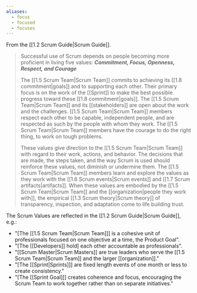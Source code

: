```yaml
---
aliases:
  - focus
  - focused
  - focuses
---
```

From the [[1.2 Scrum Guide|Scrum Guide]].
> Successful use of Scrum depends on people becoming more proficient in living five values:
> **_Commitment, Focus, Openness, Respect, and Courage_**
> 
> The [[1.5 Scrum Team|Scrum Team]] commits to achieving its [[1.8 commitment|goals]] and to supporting each other. Their primary focus is on the work of the [[Sprint]] to make the best possible progress toward these [[1.8 commitment|goals]]. The [[1.5 Scrum Team|Scrum Team]] and its [[stakeholders]] are open about the work and the challenges. [[1.5 Scrum Team|Scrum Team]] members respect each other to be capable, independent people, and are respected as such by the people with whom they work. The [[1.5 Scrum Team|Scrum Team]] members have the courage to do the right thing, to work on tough problems.
> 
> These values give direction to the [[1.5 Scrum Team|Scrum Team]] with regard to their work, actions, and behavior. The decisions that are made, the steps taken, and the way Scrum is used should reinforce these values, not diminish or undermine them. The [[1.5 Scrum Team|Scrum Team]] members learn and explore the values as they work with the [[1.6 Scrum events|Scrum events]] and [[1.7 Scrum artifacts|artifacts]]. When these values are embodied by the [[1.5 Scrum Team|Scrum Team]] and the [[organization|people they work with]], the empirical [[1.3 Scrum theory|Scrum theory]] of transparency, inspection, and adaptation come to life building trust.

The Scrum Values are reflected in the [[1.2 Scrum Guide|Scrum Guide]], e.g.:
- "\[The [[1.5 Scrum Team|Scrum Team]]\] is a cohesive unit of professionals focused on one objective at a time, the Product Goal".
- "\[The [[Developers]] hold\] each other accountable as professionals".
- "[[Scrum Master|Scrum Masters]] are true leaders who serve the [[1.5 Scrum Team|Scrum Team]] and the larger [[organization]]."
- "\[The [[Sprint|Sprints]]] are fixed length events of one month or less to create consistency."
- "\[The [[Sprint Goal]]\] creates coherence and focus, encouraging the Scrum Team to work together rather than on separate initiatives."

[^sprint-goal-is]: "The Sprint Goal is the single objective for the Sprint. Although the Sprint Goal is a commitment by the Developers, it provides flexibility in terms of the exact work needed to achieve it. The Sprint Goal also creates coherence and focus, encouraging the Scrum Team to work together rather than on separate initiatives."[^scrum-guide-2020]

[^scrum-guide-2020]: [[1.2 Scrum Guide|Scrum Guide (2020)]]